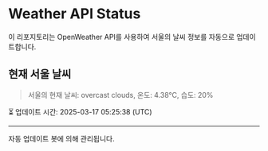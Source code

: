 
# Weather API Status

이 리포지토리는 OpenWeather API를 사용하여 서울의 날씨 정보를 자동으로 업데이트합니다.

## 현재 서울 날씨
> 서울의 현재 날씨: overcast clouds, 온도: 4.38°C, 습도: 20%

⏳ 업데이트 시간: 2025-03-17 05:25:38 (UTC)

---
자동 업데이트 봇에 의해 관리됩니다.
